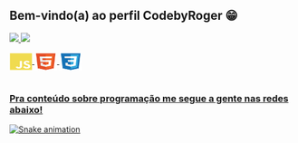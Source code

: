 ## Bem-vindo(a) ao perfil CodebyRoger 😁

 <div>
   <a href="https://github.com/CodebyRoger">
   <img height="180em" src="https://github-readme-stats.vercel.app/api?username=CodebyRoger&show_icons=true&theme=tokyonight&include_all_commits=true&count_private=true"/>
   <img height="180em" src="https://github-readme-stats.vercel.app/api/top-langs/?username=CodebyRoger&layout=compact&langs_count=6&theme=tokyonight"/>

</div>
<div style="display: inline_block"><br>
  <img align="center" alt="Js" height="30" width="40" src="https://raw.githubusercontent.com/devicons/devicon/master/icons/javascript/javascript-plain.svg">
  <img align="center" alt="HTML" height="30" width="40" src="https://raw.githubusercontent.com/devicons/devicon/master/icons/html5/html5-original.svg">
  <img align="center" alt="CSS" height="30" width="40" src="https://raw.githubusercontent.com/devicons/devicon/master/icons/css3/css3-original.svg">
</div>
 
 <br>
 
  ### Pra conteúdo sobre programação me segue a gente nas redes abaixo!
 
<div> 
  <a href=https://www.linkedin.com/in/roger-carvalho-2b9a86231?lipi=urn%3Ali%3Apage%3Ad_flagship3_profile_view_base_contact_details%3BJrNkVEVqRrqIdTiWaT%2Bfow%3D%3D
 
  ![Snake animation](https://github.com/CodebyRoger/CodebyRoger/blob/output/github-contribution-grid-snake.svg)

</div>
